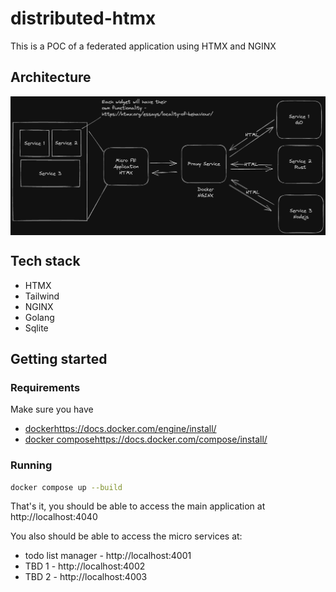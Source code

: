 # distributed-htmx
This is a POC of a federated application using HTMX and NGINX

## Architecture


<img src="https://raw.githubusercontent.com/cristianoliveira/distributed-htmx/main/architecture.png?token=GHSAT0AAAAAACG6JEPYHSYGB6VACS3W4AC2ZHRXRRQ" align="center" />

## Tech stack

 - HTMX
 - Tailwind
 - NGINX
 - Golang
 - Sqlite

## Getting started

### Requirements

Make sure you have 
 - [docker](https://docs.docker.com/engine/install/)https://docs.docker.com/engine/install/
 - [docker compose](https://docs.docker.com/compose/install/)https://docs.docker.com/compose/install/

### Running

```bash
docker compose up --build
```

That's it, you should be able to access the main application at http://localhost:4040

You also should be able to access the micro services at:
  - todo list manager - http://localhost:4001
  - TBD 1 - http://localhost:4002
  - TBD 2 - http://localhost:4003
